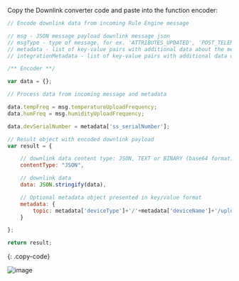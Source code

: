 Copy the Downlink converter code and paste into the function encoder:

```javascript
// Encode downlink data from incoming Rule Engine message

// msg - JSON message payload downlink message json
// msgType - type of message, for ex. 'ATTRIBUTES_UPDATED', 'POST_TELEMETRY_REQUEST', etc.
// metadata - list of key-value pairs with additional data about the message
// integrationMetadata - list of key-value pairs with additional data defined in Integration executing this converter

/** Encoder **/

var data = {};

// Process data from incoming message and metadata

data.tempFreq = msg.temperatureUploadFrequency;
data.humFreq = msg.humidityUploadFrequency;

data.devSerialNumber = metadata['ss_serialNumber'];

// Result object with encoded downlink payload
var result = {

    // downlink data content type: JSON, TEXT or BINARY (base64 format)
    contentType: "JSON",

    // downlink data
    data: JSON.stringify(data),

    // Optional metadata object presented in key/value format
    metadata: {
        topic: metadata['deviceType']+'/'+metadata['deviceName']+'/upload'
    }

};

return result;

``` 
{: .copy-code}

![image](/images/pe/edge/integrations/mqtt/add-mqtt-integration-template-java-3-edge.png)